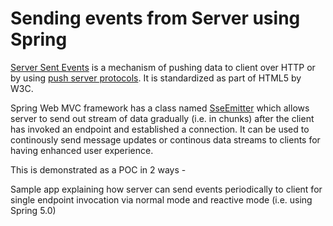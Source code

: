 # Sending events from Server using Spring
[Server Sent Events](https://www.w3.org/TR/eventsource/) is a mechanism of pushing data to client over HTTP or by using [push server protocols](https://en.wikipedia.org/wiki/Push_technology). It is standardized as part of HTML5 by W3C.

Spring Web MVC framework has a class named [SseEmitter](http://docs.spring.io/spring/docs/current/javadoc-api/org/springframework/web/servlet/mvc/method/annotation/SseEmitter.html) which allows server to send out stream of data gradually (i.e. in chunks) after the client has invoked an endpoint and established a connection. It can be used to continously send message updates or continous data streams to clients for having enhanced user experience.

This is demonstrated as a POC in 2 ways -




Sample app explaining how server can send events periodically to client for single endpoint invocation via normal mode and reactive mode (i.e. using Spring 5.0)
